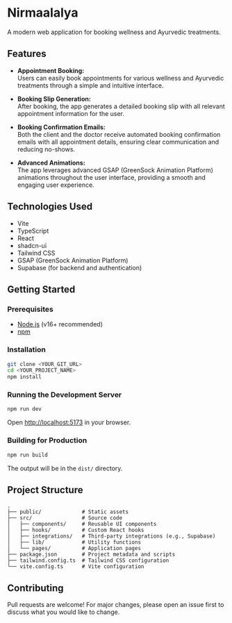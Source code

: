 # Nirmaalalya

A modern web application for booking wellness and Ayurvedic treatments.

## Features

- **Appointment Booking:**  
  Users can easily book appointments for various wellness and Ayurvedic treatments through a simple and intuitive interface.

- **Booking Slip Generation:**  
  After booking, the app generates a detailed booking slip with all relevant appointment information for the user.

- **Booking Confirmation Emails:**  
  Both the client and the doctor receive automated booking confirmation emails with all appointment details, ensuring clear communication and reducing no-shows.

- **Advanced Animations:**  
  The app leverages advanced GSAP (GreenSock Animation Platform) animations throughout the user interface, providing a smooth and engaging user experience.

## Technologies Used

- Vite
- TypeScript
- React
- shadcn-ui
- Tailwind CSS
- GSAP (GreenSock Animation Platform)
- Supabase (for backend and authentication)

## Getting Started

### Prerequisites

- [Node.js](https://nodejs.org/) (v16+ recommended)
- [npm](https://www.npmjs.com/)

### Installation

```sh
git clone <YOUR_GIT_URL>
cd <YOUR_PROJECT_NAME>
npm install
```

### Running the Development Server

```sh
npm run dev
```

Open [http://localhost:5173](http://localhost:5173) in your browser.

### Building for Production

```sh
npm run build
```

The output will be in the `dist/` directory.

## Project Structure

```
.
├── public/             # Static assets
├── src/                # Source code
│   ├── components/     # Reusable UI components
│   ├── hooks/          # Custom React hooks
│   ├── integrations/   # Third-party integrations (e.g., Supabase)
│   ├── lib/            # Utility functions
│   └── pages/          # Application pages
├── package.json        # Project metadata and scripts
├── tailwind.config.ts  # Tailwind CSS configuration
└── vite.config.ts      # Vite configuration
```

## Contributing

Pull requests are welcome! For major changes, please open an issue first to discuss what you would like to change.
